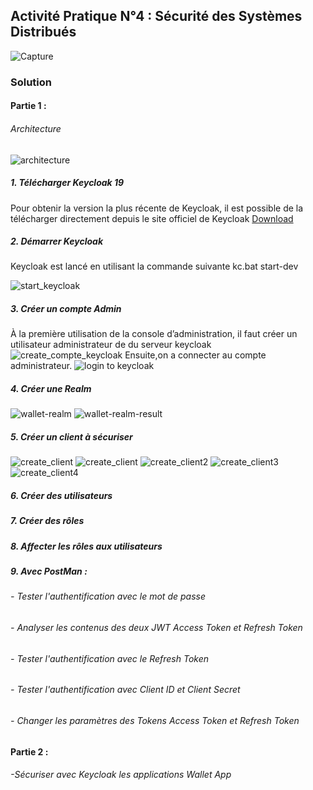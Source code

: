 ## Activité Pratique N°4 :  Sécurité des Systèmes Distribués


![Capture](https://github.com/hassanouado/ENSET_S5_Distributed-Systems/assets/95369534/1986ea23-f869-44aa-941c-e9a969691c73)

### Solution
#### Partie 1 : 
 ###### Architecture 
 ![architecture](https://github.com/hassanouado/ENSET_S5_Distributed-Systems/assets/95369534/721b22b7-1ac2-4925-a040-69457a04d055)
##### 1. Télécharger Keycloak 19
 Pour obtenir la version la plus récente de Keycloak, il est possible de la télécharger directement depuis le site officiel de Keycloak [Download](https://www.keycloak.org/) 
##### 2. Démarrer Keycloak
Keycloak est lancé en utilisant la commande suivante   kc.bat start-dev

![start_keycloak](https://github.com/hassanouado/ENSET_S5_Distributed-Systems/assets/95369534/8fa58de2-444f-4db3-8fb2-45716a72b55c)
##### 3. Créer un compte Admin
À la première utilisation de la console d’administration, il faut créer un utilisateur administrateur de du serveur keycloak
![create_compte_keycloak](https://github.com/hassanouado/ENSET_S5_Distributed-Systems/assets/95369534/d413e909-0722-4fa0-9e61-e372efd0d950)
Ensuite,on a  connecter au compte administrateur.
![login to keycloak](https://github.com/hassanouado/ENSET_S5_Distributed-Systems/assets/95369534/b55a9c12-a461-4ee4-95d6-d1bee9263765)

##### 4. Créer une Realm
![wallet-realm](https://github.com/hassanouado/ENSET_S5_Distributed-Systems/assets/95369534/7a2968e3-fc0c-42a1-9d87-6d2820dc684a)
![wallet-realm-result](https://github.com/hassanouado/ENSET_S5_Distributed-Systems/assets/95369534/fb120e36-2886-4399-a3e3-5afedc4a098d)
##### 5. Créer un client à sécuriser
![create_client](https://github.com/hassanouado/ENSET_S5_Distributed-Systems/assets/95369534/96d71f4f-a7b7-495b-9ef6-f68aca7f03e4)
![create_client](https://github.com/hassanouado/ENSET_S5_Distributed-Systems/assets/95369534/be45658a-d900-4b53-ba31-2c2e044545e0)
![create_client2](https://github.com/hassanouado/ENSET_S5_Distributed-Systems/assets/95369534/b0c62188-e0e9-4b64-a0a3-390363a385db)
![create_client3](https://github.com/hassanouado/ENSET_S5_Distributed-Systems/assets/95369534/caf9c074-8805-424c-adf2-cdb4991cd782)
![create_client4](https://github.com/hassanouado/ENSET_S5_Distributed-Systems/assets/95369534/98b906f8-b06a-4d24-be55-493b5948b9a3)

##### 6. Créer des utilisateurs 
##### 7. Créer des rôles
##### 8. Affecter les rôles aux utilisateurs
##### 9. Avec PostMan :
   ###### - Tester l'authentification avec le mot de passe
   ###### - Analyser les contenus des deux JWT Access Token et Refresh Token
   ###### - Tester l'authentification avec le Refresh Token
   ###### - Tester l'authentification avec Client ID et Client Secret
   ###### - Changer les paramètres des Tokens Access Token et Refresh Token

#### Partie  2 :
  ###### -Sécuriser avec Keycloak les applications Wallet App
